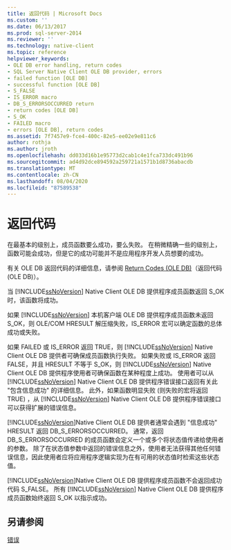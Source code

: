 ```yaml
---
title: 返回代码 | Microsoft Docs
ms.custom: ''
ms.date: 06/13/2017
ms.prod: sql-server-2014
ms.reviewer: ''
ms.technology: native-client
ms.topic: reference
helpviewer_keywords:
- OLE DB error handling, return codes
- SQL Server Native Client OLE DB provider, errors
- failed function [OLE DB]
- successful function [OLE DB]
- S_FALSE
- IS_ERROR macro
- DB_S_ERRORSOCCURRED return
- return codes [OLE DB]
- S_OK
- FAILED macro
- errors [OLE DB], return codes
ms.assetid: 7f7457e9-fce4-400c-82e5-ee02e9e811c6
author: rothja
ms.author: jroth
ms.openlocfilehash: dd033d16b1e95773d2cab1c4e1fca733dc491b96
ms.sourcegitcommit: ad4d92dce894592a259721a1571b1d8736abacdb
ms.translationtype: MT
ms.contentlocale: zh-CN
ms.lasthandoff: 08/04/2020
ms.locfileid: "87589538"
---
```

# <a name="return-codes"></a>返回代码
  在最基本的级别上，成员函数要么成功，要么失败。 在稍微精确一些的级别上，函数可能会成功，但是它的成功可能并不是应用程序开发人员想要的成功。  
  
 有关 OLE DB 返回代码的详细信息，请参阅 [Return Codes (OLE DB)](https://go.microsoft.com/fwlink/?LinkId=101631)（返回代码 (OLE DB)）。  
  
 当 [!INCLUDE[ssNoVersion](../../includes/ssnoversion-md.md)] Native Client OLE DB 提供程序成员函数返回 S_OK 时，该函数将成功。  
  
 如果 [!INCLUDE[ssNoVersion](../../includes/ssnoversion-md.md)] 本机客户端 OLE DB 提供程序成员函数未返回 S_OK，则 OLE/COM HRESULT 解压缩失败，IS_ERROR 宏可以确定函数的总体成功或失败。  
  
 如果 FAILED 或 IS_ERROR 返回 TRUE，则 [!INCLUDE[ssNoVersion](../../includes/ssnoversion-md.md)] Native Client OLE DB 提供者可确保成员函数执行失败。 如果失败或 IS_ERROR 返回 FALSE，并且 HRESULT 不等于 S_OK，则 [!INCLUDE[ssNoVersion](../../includes/ssnoversion-md.md)] Native Client OLE DB 提供程序使用者可确保函数在某种程度上成功。 使用者可以从 [!INCLUDE[ssNoVersion](../../includes/ssnoversion-md.md)] Native Client OLE DB 提供程序错误接口返回有关此 "包含信息成功" 的详细信息。 此外，如果函数明显失败 (则失败的宏将返回 TRUE) ，从 [!INCLUDE[ssNoVersion](../../includes/ssnoversion-md.md)] Native Client OLE DB 提供程序错误接口可以获得扩展的错误信息。  
  
 [!INCLUDE[ssNoVersion](../../includes/ssnoversion-md.md)]Native Client OLE DB 提供者通常会遇到 "信息成功" HRESULT 返回 DB_S_ERRORSOCCURRED。 通常，返回 DB_S_ERRORSOCCURRED 的成员函数会定义一个或多个将状态值传递给使用者的参数。 除了在状态值参数中返回的错误信息之外，使用者无法获得其他任何错误信息，因此使用者应将应用程序逻辑实现为在有可用的状态值时检索这些状态值。  
  
 [!INCLUDE[ssNoVersion](../../includes/ssnoversion-md.md)]Native Client OLE DB 提供程序成员函数不会返回成功代码 S_FALSE。 所有 [!INCLUDE[ssNoVersion](../../includes/ssnoversion-md.md)] Native Client OLE DB 提供程序成员函数始终返回 S_OK 以指示成功。  
  
## <a name="see-also"></a>另请参阅  
 [错误](errors.md)  
  
  
